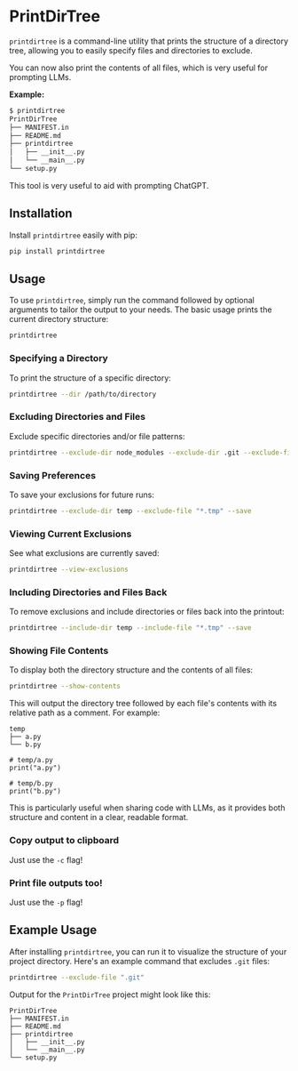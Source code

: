 # PrintDirTree

`printdirtree` is a command-line utility that prints the structure of a directory tree, 
allowing you to easily specify files and directories to exclude. 

You can now also print the contents of all files, which is very useful for prompting LLMs. 

**Example:**

```bash
$ printdirtree
PrintDirTree
├── MANIFEST.in
├── README.md
├── printdirtree
│   ├── __init__.py
│   └── __main__.py
└── setup.py
```

This tool is very useful to aid with prompting ChatGPT. 

## Installation

Install `printdirtree` easily with pip:

```sh
pip install printdirtree
```

## Usage

To use `printdirtree`, simply run the command followed by optional arguments to tailor the output to your needs. 
The basic usage prints the current directory structure:

```sh
printdirtree
```

### Specifying a Directory

To print the structure of a specific directory:

```sh
printdirtree --dir /path/to/directory
```

### Excluding Directories and Files

Exclude specific directories and/or file patterns:

```sh
printdirtree --exclude-dir node_modules --exclude-dir .git --exclude-file "*.log"
```

### Saving Preferences

To save your exclusions for future runs:

```sh
printdirtree --exclude-dir temp --exclude-file "*.tmp" --save
```

### Viewing Current Exclusions

See what exclusions are currently saved:

```sh
printdirtree --view-exclusions
```

### Including Directories and Files Back

To remove exclusions and include directories or files back into the printout:

```sh
printdirtree --include-dir temp --include-file "*.tmp" --save
```

### Showing File Contents

To display both the directory structure and the contents of all files:

```sh
printdirtree --show-contents
```

This will output the directory tree followed by each file's contents with its relative path as a comment. For example:

```
temp
├── a.py
└── b.py

# temp/a.py
print("a.py")

# temp/b.py
print("b.py")
```

This is particularly useful when sharing code with LLMs, as it provides both structure and content in a clear, readable format.


### Copy output to clipboard 

Just use the `-c` flag!


### Print file outputs too!

Just use the `-p` flag!


## Example Usage

After installing `printdirtree`, you can run it to visualize the structure of your project directory. Here's an example command that excludes `.git` files:

```sh
printdirtree --exclude-file ".git"
```

Output for the `PrintDirTree` project might look like this:

```
PrintDirTree
├── MANIFEST.in
├── README.md
├── printdirtree
│   ├── __init__.py
│   └── __main__.py
└── setup.py
```
